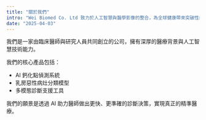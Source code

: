 ```yaml
---
title: "關於我們"
intro: "Wei Biomed Co. Ltd 致力於人工智慧與醫學影像的整合，為全球健康帶來突破性的創新。"
date: "2025-04-03"
---
```


我們是一家由臨床醫師與研究人員共同創立的公司，擁有深厚的醫療背景與人工智慧技術能力。

我們的核心產品包括：
- AI 鈣化點偵測系統
- 乳房惡性病灶分類模型
- 多模態診斷支援工具

我們的願景是透過 AI 助力醫師做出更快、更準確的診斷決策，實現真正的精準醫療。
